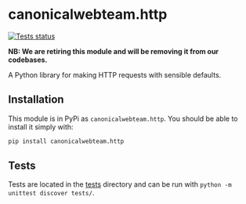 # canonicalwebteam.http

[![Tests status](https://github.com/canonical-web-and-design/canonicalwebteam.http/workflows/Tests/badge.svg)](https://github.com/canonical-web-and-design/canonicalwebteam.http/actions?query=workflow%3ATests)

**NB: We are retiring this module and will be removing it from our codebases.**

A Python library for making HTTP requests with sensible defaults.

## Installation

This module is in PyPi as `canonicalwebteam.http`. You should be able to install it simply with:

``` bash
pip install canonicalwebteam.http
```

## Tests

Tests are located in the [tests](tests) directory and can be run with `python -m unittest discover tests/`.
